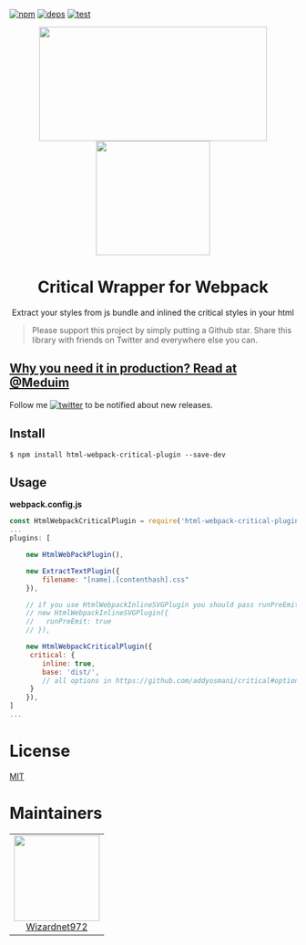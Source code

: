 [![npm][npm]][npm-url]
[![deps][deps]][deps-url]
[![test][test]][test-url]

<div align="center">
  <img width="400" height="200" src="https://i.imgur.com/lAzmBD2.png">
  <a href="https://webpack.js.org/">
    <img width="200" height="200" vspace="" hspace="25" src="https://cdn.rawgit.com/webpack/media/e7485eb2/logo/icon-square-big.svg">
  </a>
  <h1>Critical Wrapper for Webpack</h1>
  <p>Extract your styles from js bundle and inlined the critical styles in your html</p>
</div>

> Please support this project by simply putting a Github star. Share this library with friends on Twitter and everywhere else you can.


## [Why you need it in production? Read at @Meduim](https://medium.com/@wizardnet972/https-medium-com-wizardnet972-make-your-page-rendering-faster-e14a95747c7a)

Follow me [![twitter](https://img.shields.io/twitter/follow/wizardnet972.svg?style=social&label=%20wizardnet972)](https://twitter.com/wizardnet972) to be notified about new releases.

## Install

```
$ npm install html-webpack-critical-plugin --save-dev

```

## Usage

**webpack.config.js**

```js
const HtmlWebpackCriticalPlugin = require('html-webpack-critical-plugin');
...
plugins: [

    new HtmlWebPackPlugin(),

    new ExtractTextPlugin({
        filename: "[name].[contenthash].css"
    }),

    // if you use HtmlWebpackInlineSVGPlugin you should pass runPreEmit.  
    // new HtmlWebpackInlineSVGPlugin({
    //   runPreEmit: true
    // }),

    new HtmlWebpackCriticalPlugin({
     critical: {
        inline: true,
        base: 'dist/',
        // all options in https://github.com/addyosmani/critical#options
     }
    }),
]
...
```


# License
 [MIT](/LICENSE)

# Maintainers

<table>
  <tbody>
    <tr>
      <td align="center">
        <a href="https://github.com/wizardnet972">
          <img width="150" height="150" src="https://github.com/wizardnet972.png?size=150">
          </br>
          Wizardnet972
        </a>
      </td>
    </tr>
  <tbody>
</table>

 
[npm]: https://img.shields.io/npm/v/html-webpack-critical-plugin.svg
[npm-url]: https://npmjs.com/package/html-webpack-critical-plugin

[deps]: https://david-dm.org/wizardnet972/html-webpack-critical-plugin.svg
[deps-url]: https://david-dm.org/wizardnet972/html-webpack-critical-plugin

[test]: http://img.shields.io/travis/wizardnet972/html-webpack-critical-plugin.svg
[test-url]: 
https://travis-ci.org/wizardnet972/html-webpack-critical-plugin
